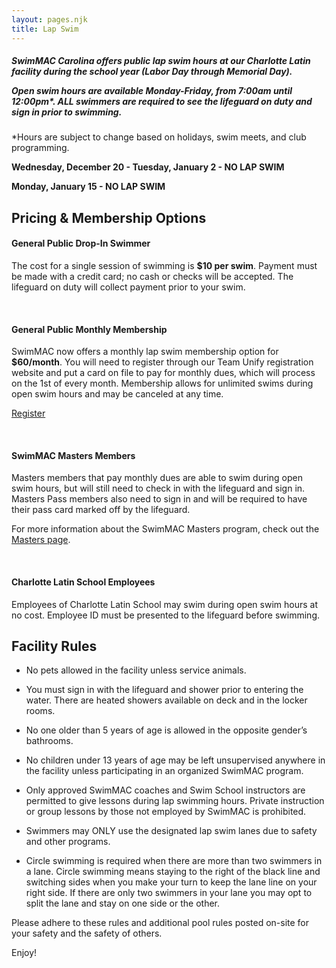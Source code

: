 ```yaml
---
layout: pages.njk
title: Lap Swim
---
```

<div class="card p-6 my-4" markdown="1">

<h5>
<p>SwimMAC Carolina offers public lap swim hours at our Charlotte Latin facility during the school year (Labor Day through Memorial Day).</p>

<p>Open swim hours are available Monday-Friday, from 7:00am until 12:00pm*. ALL swimmers are required to see the lifeguard on duty and sign in prior to swimming.</p>

</h5>

<div class="callout warning" markdown="1">
<div class="bg-gray-100 p-6 my-6 text-center" markdown="1">

\*Hours are subject to change based on holidays, swim meets, and club programming.

<b>Wednesday, December 20 - Tuesday, January 2 - NO LAP SWIM</b>

<b>Monday, January 15 - NO LAP SWIM</b>

</div>

</div>

</div>

<div class="card p-6 my-4" markdown="1">    

<h2 class="separator-center">Pricing & Membership Options</h2>

<h4>General Public Drop-In Swimmer</h4>

<p>The cost for a single session of swimming is <b>$10 per swim</b>. Payment must be made with a credit card; no cash or checks will be accepted. The lifeguard on duty will collect payment prior to your swim.</p>

<br>

<h4>General Public Monthly Membership</h4>

<p>SwimMAC now offers a monthly lap swim membership option for <b>$60/month</b>. You will need to register through our Team Unify registration website and put a card on file to pay for monthly dues, which will process on the 1st of every month. Membership allows for unlimited swims during open swim hours and may be canceled at any time.</p>

<p><a class="button" href="https://www.gomotionapp.com/team/ncmac/page/team-registration?reg_id=85221" target="_blank" rel="noopener">Register</a></p>

<br>

<h4>SwimMAC Masters Members</h4>

<p>Masters members that pay monthly dues are able to swim during open swim hours, but will still need to check in with the lifeguard and sign in. Masters Pass members also need to sign in and will be required to have their pass card marked off by the lifeguard.</p>

<p>For more information about the SwimMAC Masters program, check out the <a href="https://www.swimmaccarolina.org/adult-programs/masters/">Masters page</a>.</p>

<br>

<h4>Charlotte Latin School Employees</h4>

<p>Employees of Charlotte Latin School may swim during open swim hours at no cost. Employee ID must be presented to the lifeguard before swimming.</p>

</div>

<div class="card p-6 my-4" markdown="1">
<h2 class="separator-center">Facility Rules</h2>

<ul>
    <li>No pets allowed in the facility unless service animals.</p>
    <li>You must sign in with the lifeguard and shower prior to entering the water. There are heated showers available on deck and in the locker rooms.</p>
    <li>No one older than 5 years of age is allowed in the opposite gender’s bathrooms.</p>
    <li>No children under 13 years of age may be left unsupervised anywhere in the facility unless participating in an organized SwimMAC program.</p>
    <li>Only approved SwimMAC coaches and Swim School instructors are permitted to give lessons during lap swimming hours. Private instruction or group lessons by those not employed by SwimMAC is prohibited.</p>
    <li>Swimmers may ONLY use the designated lap swim lanes due to safety and other programs.</p>
    <li>Circle swimming is required when there are more than two swimmers in a lane. Circle swimming means staying to the right of the black line and switching sides when you make your turn to keep the lane line on your right side. If there are only two swimmers in your lane you may opt to split the lane and stay on one side or the other.</p>

</ul>

<p>Please adhere to these rules and additional pool rules posted on-site for your safety and the safety of others.</p>
    <p>Enjoy!</p> 
</div>